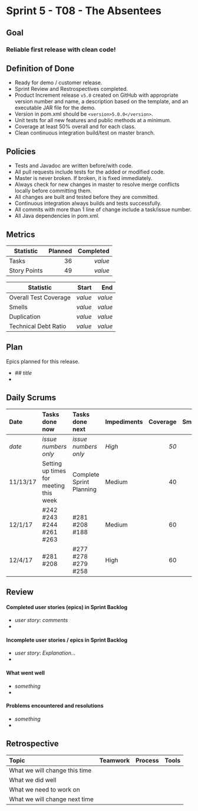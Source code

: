 # Sprint 5 - T08 - The Absentees

## Goal

### Reliable first release with clean code!

## Definition of Done

* Ready for demo / customer release.
* Sprint Review and Restrospectives completed.
* Product Increment release `v5.0` created on GitHub with appropriate version number and name, a description based on the template, and an executable JAR file for the demo.
* Version in pom.xml should be `<version>5.0.0</version>`.
* Unit tests for all new features and public methods at a minimum.
* Coverage at least 50% overall and for each class.
* Clean continuous integration build/test on master branch.

## Policies

* Tests and Javadoc are written before/with code.  
* All pull requests include tests for the added or modified code.
* Master is never broken.  If broken, it is fixed immediately.
* Always check for new changes in master to resolve merge conflicts locally before committing them.
* All changes are built and tested before they are committed.
* Continuous integration always builds and tests successfully.
* All commits with more than 1 line of change include a task/issue number.
* All Java dependencies in pom.xml.


## Metrics

Statistic | Planned | Completed
--- | ---: | ---:
Tasks |  36   | *value* 
Story Points |  49  | *value* 


Statistic | Start | End
--- | ---: | ---:
Overall Test Coverage | *value* | *value* 
Smells | *value* | *value* 
Duplication | *value* | *value* 
Technical Debt Ratio | *value* | *value* 

## Plan

Epics planned for this release.

* *## title*
*

## Daily Scrums

Date | Tasks done now | Tasks done next | Impediments | Coverage | Smells | Duplication | Technical Debt Ratio
:--- | :--- | :--- | :--- | ---: | ---: | ---: | ---:
*date* | *issue numbers only* | *issue numbers only* | *High* | *50* | *10* | *20* | *15*
11/13/17 | Setting up times for meeting this week | Complete Sprint Planning | Medium | 40 | - | - | - |
12/1/17 | #242 #243 #244 #261 #263 | #281 #208 #188 | Medium | 60 | - | - | - |
12/4/17 | #281 #208 | #277 #278 #279 #258| High | 60 | - | - | - |
 

## Review

#### Completed user stories (epics) in Sprint Backlog 
* *user story*:  *comments*
* 

#### Incomplete user stories / epics in Sprint Backlog 
* *user story*: *Explanation...*
*

#### What went well
* *something*
*

#### Problems encountered and resolutions
* *something*
*

## Retrospective

Topic | Teamwork | Process | Tools
:--- | :--- | :--- | :---
What we will change this time |  |  | 
What we did well |  |  | 
What we need to work on |  |  |
What we will change next time |  |  | 
